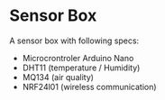 # Sensor Box

A sensor box with following specs:
 - Microcrontroler Arduino Nano
 - DHT11 (temperature / Humidity)
 - MQ134 (air quality)
 - NRF24l01 (wireless communication)
